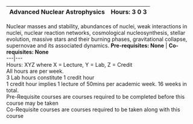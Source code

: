 **Advanced Nuclear Astrophysics** | **Hours: 3 0 3**  
---|---  
Nuclear masses and stability, abundances of nuclei, weak interactions in nuclei, nuclear reaction networks, cosmological nucleosynthesis, stellar evolution, massive stars and their burning phases, gravitational collapse, supernovae and its associated dynamics.
**Pre-requisites: None** | **Co-requisites: None**  
---|---  
Hours: XYZ where X = Lecture, Y = Lab, Z = Credit  
All hours are per week.  
3 Lab hours constitute 1 credit hour  
1 credit hour implies 1 lecture of 50mins per academic week. 16 weeks in total.  
Pre-Requisite courses are courses required to be completed before this course may be taken  
Co-Requisite courses are courses required to be taken along with this course
